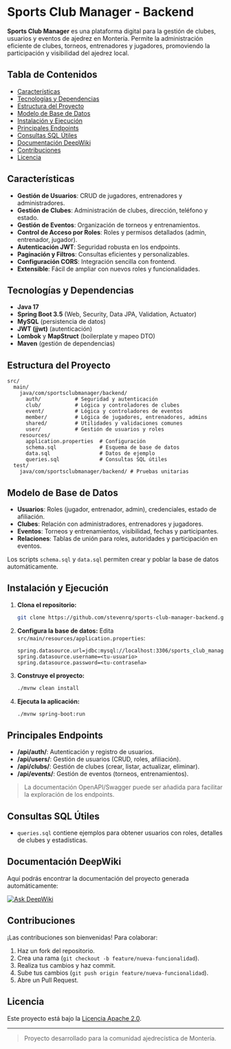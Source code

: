 # Sports Club Manager - Backend

**Sports Club Manager** es una plataforma digital para la gestión de clubes, usuarios y eventos de ajedrez en Montería. Permite la administración eficiente de clubes, torneos, entrenadores y jugadores, promoviendo la participación y visibilidad del ajedrez local.

## Tabla de Contenidos

- [Características](#características)
- [Tecnologías y Dependencias](#tecnologías-y-dependencias)
- [Estructura del Proyecto](#estructura-del-proyecto)
- [Modelo de Base de Datos](#modelo-de-base-de-datos)
- [Instalación y Ejecución](#instalación-y-ejecución)
- [Principales Endpoints](#principales-endpoints)
- [Consultas SQL Útiles](#consultas-sql-útiles)
- [Documentación DeepWiki](#documentación-deepwiki)
- [Contribuciones](#contribuciones)
- [Licencia](#licencia)

## Características

- **Gestión de Usuarios**: CRUD de jugadores, entrenadores y administradores.
- **Gestión de Clubes**: Administración de clubes, dirección, teléfono y estado.
- **Gestión de Eventos**: Organización de torneos y entrenamientos.
- **Control de Acceso por Roles**: Roles y permisos detallados (admin, entrenador, jugador).
- **Autenticación JWT**: Seguridad robusta en los endpoints.
- **Paginación y Filtros**: Consultas eficientes y personalizables.
- **Configuración CORS**: Integración sencilla con frontend.
- **Extensible**: Fácil de ampliar con nuevos roles y funcionalidades.

## Tecnologías y Dependencias

- **Java 17**
- **Spring Boot 3.5** (Web, Security, Data JPA, Validation, Actuator)
- **MySQL** (persistencia de datos)
- **JWT (jjwt)** (autenticación)
- **Lombok** y **MapStruct** (boilerplate y mapeo DTO)
- **Maven** (gestión de dependencias)

## Estructura del Proyecto

```
src/
  main/
    java/com/sportsclubmanager/backend/
      auth/           # Seguridad y autenticación
      club/           # Lógica y controladores de clubes
      event/          # Lógica y controladores de eventos
      member/         # Lógica de jugadores, entrenadores, admins
      shared/         # Utilidades y validaciones comunes
      user/           # Gestión de usuarios y roles
    resources/
      application.properties  # Configuración
      schema.sql              # Esquema de base de datos
      data.sql                # Datos de ejemplo
      queries.sql             # Consultas SQL útiles
  test/
    java/com/sportsclubmanager/backend/ # Pruebas unitarias
```

## Modelo de Base de Datos

- **Usuarios**: Roles (jugador, entrenador, admin), credenciales, estado de afiliación.
- **Clubes**: Relación con administradores, entrenadores y jugadores.
- **Eventos**: Torneos y entrenamientos, visibilidad, fechas y participantes.
- **Relaciones**: Tablas de unión para roles, autoridades y participación en eventos.

Los scripts `schema.sql` y `data.sql` permiten crear y poblar la base de datos automáticamente.

## Instalación y Ejecución

1. **Clona el repositorio:**
    ```bash
    git clone https://github.com/stevenrq/sports-club-manager-backend.git
    ```
2. **Configura la base de datos:** Edita `src/main/resources/application.properties`:
    ```properties
    spring.datasource.url=jdbc:mysql://localhost:3306/sports_club_manager
    spring.datasource.username=<tu-usuario>
    spring.datasource.password=<tu-contraseña>
    ```
3. **Construye el proyecto:**
    ```bash
    ./mvnw clean install
    ```
4. **Ejecuta la aplicación:**
    ```bash
    ./mvnw spring-boot:run
    ```

## Principales Endpoints

- **/api/auth/**: Autenticación y registro de usuarios.
- **/api/users/**: Gestión de usuarios (CRUD, roles, afiliación).
- **/api/clubs/**: Gestión de clubes (crear, listar, actualizar, eliminar).
- **/api/events/**: Gestión de eventos (torneos, entrenamientos).

> La documentación OpenAPI/Swagger puede ser añadida para facilitar la exploración de los endpoints.

## Consultas SQL Útiles

- `queries.sql` contiene ejemplos para obtener usuarios con roles, detalles de clubes y estadísticas.

## Documentación DeepWiki

Aquí podrás encontrar la documentación del proyecto generada automáticamente:

[![Ask DeepWiki](https://deepwiki.com/badge.svg)](https://deepwiki.com/stevenrq/sports-club-manager-backend)

## Contribuciones

¡Las contribuciones son bienvenidas! Para colaborar:

1. Haz un fork del repositorio.
2. Crea una rama (`git checkout -b feature/nueva-funcionalidad`).
3. Realiza tus cambios y haz commit.
4. Sube tus cambios (`git push origin feature/nueva-funcionalidad`).
5. Abre un Pull Request.

## Licencia

Este proyecto está bajo la [Licencia Apache 2.0](LICENSE).

---

> Proyecto desarrollado para la comunidad ajedrecística de Montería.
